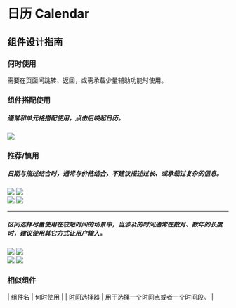 # 日历 Calendar

## 组件设计指南

### 何时使用

需要在页面间跳转、返回，或需承载少量辅助功能时使用。

### 组件搭配使用

##### 通常和单元格搭配使用，点击后唤起日历。        

<div class="item">
  <img src="https://oteam-tdesign-1258344706.cos.ap-guangzhou.myqcloud.com/site/design/mobile-guide/Calender%201.png" />
</div>

### 推荐/慎用

##### 日期与描述结合时，通常与价格结合，不建议描述过长、或承载过复杂的信息。

<div class="legend">
  <div class="item">
    <img src="https://oteam-tdesign-1258344706.cos.ap-guangzhou.myqcloud.com/site/design/mobile-guide/Calender%202-1.png" />
    <img class="tag" src="https://oteam-tdesign-1258344706.cos.ap-guangzhou.myqcloud.com/site/doc/good.png" />
  </div>

  <div class="item">
    <img src="https://oteam-tdesign-1258344706.cos.ap-guangzhou.myqcloud.com/site/design/mobile-guide/Calender%202-2.png" />
    <img class="tag" src="https://oteam-tdesign-1258344706.cos.ap-guangzhou.myqcloud.com/site/doc/bad.png" />
  </div>
</div>

<hr />

##### 区间选择尽量使用在较短时间的场景中，当涉及的时间通常在数月、数年的长度时，建议使用其它方式让用户输入。

<div class="legend">
  <div class="item">
    <img src="https://oteam-tdesign-1258344706.cos.ap-guangzhou.myqcloud.com/site/design/mobile-guide/Calender%202-3.png" />
    <img class="tag" src="https://oteam-tdesign-1258344706.cos.ap-guangzhou.myqcloud.com/site/doc/good.png" />
  </div>

  <div class="item">
    <img src="https://oteam-tdesign-1258344706.cos.ap-guangzhou.myqcloud.com/site/design/mobile-guide/Calender%202-4.png" />
    <img class="tag" src="https://oteam-tdesign-1258344706.cos.ap-guangzhou.myqcloud.com/site/doc/bad.png" />
  </div>
</div>

### 相似组件

| 组件名 | 何时使用                             |
| [时间选择器](./date-time-picker) | 用于选择一个时间点或者一个时间段。 |
